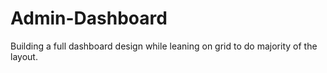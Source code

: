 # Admin-Dashboard

Building a full dashboard design while leaning on grid to do majority of the layout. 